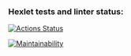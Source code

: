 ### Hexlet tests and linter status:
[![Actions Status](https://github.com/NIKITA205-502/frontend-project-44/workflows/hexlet-check/badge.svg)](https://github.com/NIKITA205-502/frontend-project-44/actions)

[![Maintainability](https://api.codeclimate.com/v1/badges/7e1344c2f959f3f4a016/maintainability)](https://codeclimate.com/github/NIKITA205-502/frontend-project-44/maintainability)
